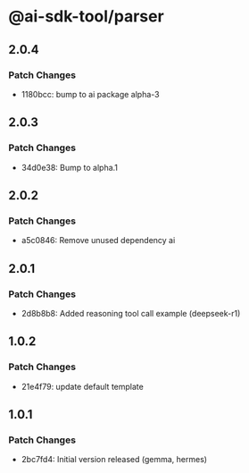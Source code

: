 # @ai-sdk-tool/parser

## 2.0.4

### Patch Changes

- 1180bcc: bump to ai package alpha-3

## 2.0.3

### Patch Changes

- 34d0e38: Bump to alpha.1

## 2.0.2

### Patch Changes

- a5c0846: Remove unused dependency ai

## 2.0.1

### Patch Changes

- 2d8b8b8: Added reasoning tool call example (deepseek-r1)

## 1.0.2

### Patch Changes

- 21e4f79: update default template

## 1.0.1

### Patch Changes

- 2bc7fd4: Initial version released (gemma, hermes)
